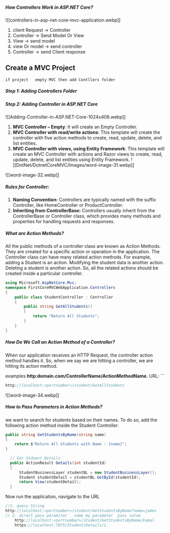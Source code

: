 
##### **How Controllers Work in ASP.NET Core?**

![[controllers-in-asp-net-core-mvc-application.webp]]

1. client  Request ->  Controller 
2.  Controller   ->  Send   Model Or View 
3.  View -> send model 
4.  view Or model ->  send controller 
5. Controller -> send   Client   response 



## Create a  MVC Project   
	if project   empty MVC then add Contllers folder  
##### **Step 1: Adding Controllers Folder**
	
##### **Step 2: Adding Controller in ASP.NET Core**
![[Adding-Controller-in-ASP.NET-Core-1024x408.webp]]

1. **MVC Controller – Empty**: It will create an Empty Controller.
2. **MVC Controller with read/write actions**: This template will create the controller with five action methods to create, read, update, delete, and list entities.
3. **MVC Controller with views, using Entity Framework**: This template will create an MVC Controller with actions and Razor views to create, read, update, delete, and list entities using Entity Framework.
![[DotNet/DotnetCoreMVC/Images/word-image-31.webp]]

![[word-image-32.webp]]

##### **Rules for Controller:**

1. **Naming Convention:** Controllers are typically named with the suffix Controller, like HomeController or ProductController.
2. **Inheriting from ControllerBase:** Controllers usually inherit from the ControllerBase or Controller class, which provides many methods and properties for handling requests and responses.

##### **What are Action Methods?**

All the public methods of a controller class are known as Action Methods. They are created for a specific action or operation in the application. The Controller class can have many related action methods. For example, adding a Student is an action. Modifying the student data is another action. Deleting a student is another action. So, all the related actions should be created inside a particular controller.


```c#
using Microsoft.AspNetCore.Mvc;
namespace FirstCoreMVCWebApplication.Controllers
{
    public class StudentController : Controller
    {
        public string GetAllStudents()
        {
            return "Return All Students";
        }
    }
}
```

##### **How Do We Call an Action Method of a Controller?**

When our application receives an HTTP Request, the controller action method handles it. So, when we say we are hitting a controller, we are hitting its action method.

examples **http:domain.com/ControllerName/ActionMethodName.**
URL: ```
 ```c#
http://localhost:<portnumber>/student/GetAllStudents
```
![[word-image-34.webp]]


##### **How to Pass Parameters in Action Methods?**
we want to search for students based on their names. To do so, add the following action method inside the Student Controller.

```c#
public string GetStudentsByName(string name)
{
    return $"Return All Students with Name : {name}";
}

  // Get Stduent Details 
  public ActionResult Details(int studentId)
  {
      StudentBusinessLayer studentBL = new StudentBusinessLayer();
      Student studentDetail = studentBL.GetById(studentId);
      return View(studentDetail);
  }
```

Now run the application, navigate to the URL
```c#
//1. query String 
http://localhost:<portnumber>/student/GetStudentsByName?name=james
// 2. direct pass paramiter   name my parameter  pass value 
	http://localhost:<portnumber>/student/GetStudentsByName/kamal
	https://localhost:7075/Student/Details/1
```
